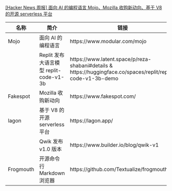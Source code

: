 [[Hacker News 周报] 面向 AI 的编程语言 Mojo、Mozilla 收购新动向、基于 V8 的开源 serverless
平台](https://www.bilibili.com/video/BV1x24y1T7Tf)
<table>
  <theader>
    <th>名称</th>
    <th>简介</th>
    <th>链接</th>
  </theader>
  <tbody>
    <tr>
      <td>Mojo</td>
      <td>面向 AI 的编程语言</td>
      <td>https://www.modular.com/mojo</td>
    </tr><tr>
      <td></td>
      <td>Replit 发布大语言模型 replit-code-v1-3b</td>
      <td>https://www.latent.space/p/reza-shabani#details &
        https://huggingface.co/spaces/replit/replit-code-v1-3b-demo</td>
    </tr><tr>
      <td>Fakespot</td>
      <td>Mozilla 收购新动向</td>
      <td>https://www.fakespot.com/</td>
    </tr><tr>
      <td>lagon</td>
      <td>基于 V8 的开源 serverless 平台</td>
      <td>https://lagon.app/</td>
    </tr><tr>
      <td></td>
      <td>Qwik 发布 v1.0 版本</td>
      <td>https://www.builder.io/blog/qwik-v1</td>
    </tr><tr>
      <td>Frogmouth</td>
      <td>开源命令行 Markdown 浏览器</td>
      <td>https://github.com/Textualize/frogmouth</td>
    </tr>
  </tbody>
</table>